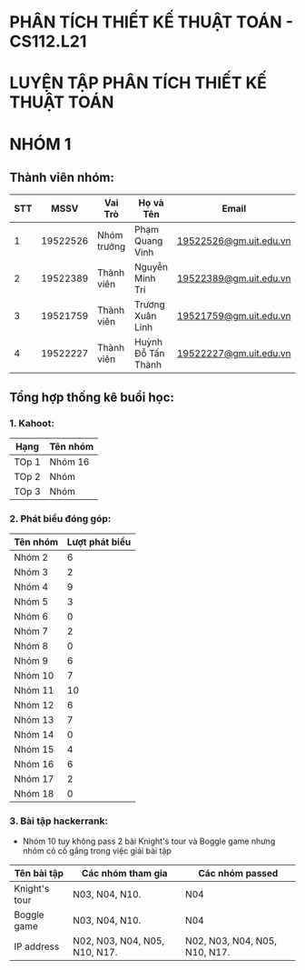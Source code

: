 # **PHÂN TÍCH THIẾT KẾ THUẬT TOÁN - CS112.L21**
# **LUYỆN TẬP PHÂN TÍCH THIẾT KẾ THUẬT TOÁN**
# **NHÓM 1**
## **Thành viên nhóm:**

| STT    | MSSV          | Vai Trò      | Họ và Tên           | Email                   |
| ------ |---------------|--------------|---------------------|-------------------------|
| 1      | 19522526      | Nhóm trưởng  | Phạm Quang Vinh     |19522526@gm.uit.edu.vn   |
| 2      | 19522389      | Thành viên   | Nguyễn Minh Trí     |19522389@gm.uit.edu.vn   |
| 3      | 19521759      | Thành viên   | Trương Xuân Linh    |19521759@gm.uit.edu.vn   |
| 4      | 19522227      | Thành viên   | Huỳnh Đỗ Tấn Thành  |19522227@gm.uit.edu.vn   |


## **Tổng hợp thống kê buổi học:**
### **1. Kahoot:**

| Hạng | Tên nhóm |
|------|----------|
| TOp 1| Nhóm 16  |
| TOp 2| Nhóm |
| TOp 3| Nhóm |

### **2. Phát biểu đóng góp:**

| Tên nhóm | Lượt phát biểu |
|----------|----------------|
|Nhóm 2    |       6        |
|Nhóm 3    |        2       |
|Nhóm 4    |       9        |
|Nhóm 5    |        3       |
|Nhóm 6    |         0      |
|Nhóm 7    |         2      |
|Nhóm 8    |       0        |
|Nhóm 9    |        6       |
|Nhóm 10   |        7       |
|Nhóm 11   |         10     |
|Nhóm 12   |         6      |
|Nhóm 13   |         7      |
|Nhóm 14   |         0      |
|Nhóm 15   |        4       |
|Nhóm 16   |       6        |
|Nhóm 17   |        2       |
|Nhóm 18   |         0      |

### **3. Bài tập hackerrank:**

* Nhóm 10 tuy không pass 2 bài Knight's tour và Boggle game nhưng nhóm có cố gắng trong việc giải bài tập

| Tên bài tập  | Các nhóm tham gia | Các nhóm passed |
|--------------|-------------------|-----------------|
| Knight's tour| N03, N04, N10.    | N04 |
| Boggle game  | N03, N04, N10.    | N04 |
| IP address   | N02, N03, N04, N05, N10, N17. | N02, N03, N04, N05, N10, N17. |
